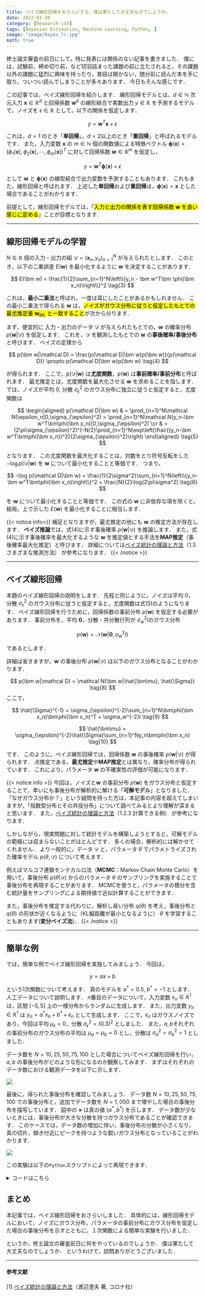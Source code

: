 ```yaml
---
title: ベイズ線形回帰をおさらいする。僕は果たして大丈夫なのでしょうか。
date: 2022-01-30
category: [Research-ish]
tags: [Bayesian Estimation, Machine Learning, Python, ]
image: "image/bayes_lr.jpg"
math: true
---
```


修士論文審査の前日にして，特に発表には関係のない記事を書きました．
僕には，試験前，締め切り前，など切羽詰まった課題の前に立たされると，その課題以外の課題に猛烈に興味を持ったり，普段は開かない，随分前に読んだ本を手に取り，ついつい読んでしまうことが多々あります．
今日もそんな感じです．

この記事では，ベイズ線形回帰を紹介します．
線形回帰モデルとは，$d\in\mathbb N$ 次元入力 $\bm x\in\mathbb R^d$ と回帰係数 $\bm w^d$ の線形結合で実数出力 $y\in\mathbb R$ を予測するモデルで，ノイズを $\epsilon\in\mathbb R$ として，以下の関係を仮定します．

$$
    y = \bm w^T\bm x + \epsilon \tag{1}
$$

これは，$d=1$ のとき「**単回帰**」，$d=2$以上のとき「**重回帰**」と呼ばれるモデルです．
また，入力変数 $\bm x$ の $m\in\mathbb N$ 個の関数値による特徴ベクトル $\bm \phi(\bm x) = (\phi_1(\bm x),\phi_2(\bm x),\cdots,\phi_m(\bm x))^T$ に対して回帰係数 $\bm w\in\mathbb R^m$ を仮定し，

$$
    y = \bm w^T\bm \phi(\bm x) + \epsilon \tag{2}
$$

として $\bm w$ と $\bm\phi(\bm x)$ の線型結合で出力変数を予測することもあります．
これもまた，線形回帰と呼ばれます．
上述した**単回帰**および**重回帰**は，$\bm\phi(\bm x) = \bm x$ とした場合であることがわかります．

前提として，線形回帰モデルでは，「<mark>入力と出力の関係を表す回帰係数 $\bm w$ を良い感じに定める</mark>」ことが目標となります．

---

## 線形回帰モデルの学習
$N\in\mathbb R$ 個の入力・出力の組 $\mathcal D = (\bm x_n,y_n)_{n=1}^N$ が与えられたとします．
このとき，以下の二乗誤差 $E(\bm w)$ を最小化するように $\bm w$ を決定することがあります．

$$
    E(\bm w) = \frac{1}{2}\sum_{n=1}^N\left\\{y_n - \bm w^T\bm \phi(\bm x_n)\right\\}^2 \tag{3}
$$

これは，**最小二乗法**と呼ばれ，一度は耳にしたことがあるかもしれません．
この最小二乗法で得られる $\bm w$ は，<mark>ノイズがガウス分布に従うと仮定したもとでの最尤推定量 $\bm w_{ML}$ と一致すること</mark>が次から分ります．

まず，便宜的に 入力・出力のデータ $\mathcal D$ が与えられたもとでの，$\bm w$ の確率分布 $p(\bm w|\mathcal D)$ を仮定します．
これを，$\mathcal D$ を観測したもとでの $\bm w$ の**事後確率/事後分布**と呼びます．
ベイズの定理から

$$
    p(\bm w|\mathcal D) = \frac{p(\mathcal D|\bm w)p(\bm w)}{p(\mathcal D)} \propto p(\mathcal D|\bm w)p(\bm w) \tag{4}
$$

が得られます．
ここで，$p(\mathcal D|\bm w)$ は**尤度関数**，$p(\bm w)$ は**事前確率/事前分布**と呼ばれます．
最尤推定とは，尤度関数を最大化させる $\bm w$ を求めることを指します．
では，ノイズが平均 $0$, 分散 $\sigma_{\epsilon}^2$ のガウス分布に独立に従うと仮定すると，尤度関数は

$$ 
    \begin{aligned}
    p(\mathcal D|\bm w)
    & = \prod_{n=1}^N\mathcal N(\epsilon_n|0,\sigma_{\epsilon}^2)
    = \prod_{n=1}^N\mathcal N(y_n-\bm w^T\bm\phi(\bm x_n)|0,\sigma_{\epsilon}^2) \cr
    & = (2\pi\sigma_{\epsilon}^2)^{-N/2}\prod_{n=1}^N\exp\left(\frac{(y_n-\bm w^T\bm\phi(\bm x_n))^2}{2\sigma_{\epsilon}^2}\right)
    \end{aligned}
    \tag{5}
$$

となります．
この尤度関数を最大化することは，対数をとり符号反転をした $-\log p(\mathcal D|\bm w)$ を $\bm w$ について最小化することと等価です．
つまり，

$$
    -\log p(\mathcal D|\bm w) = \frac{1}{2\sigma^2}\sum_{n=1}^N\left\\{y_n-\bm w^T\bm\phi(\bm x_n)\right\\}^2 + \frac{N}{2}\log(2\pi\sigma^2) \tag{6}
$$

を $\bm w$ について最小化することと等価です．
この式の $\bm w$ に非依存な項を除くと，結局，上で示した $E(\bm w)$ を最小化することに相当します．


{{< notice info>}}
補足となりますが，最尤推定の他にも $\bm w$ の推定方法が存在します．
**ベイズ推論**では，式(4)に示す事後確率 $p(\bm w|\mathcal D)$ を推論します．
また，式(4)に示す事後確率を最大化するような $\bm w$ を推定値とする手法を**MAP推定**（事後確率最大化推定）と呼びます．
詳細については[ベイズ統計の理論と方法]((https://www.coronasha.co.jp/np/isbn/9784339024623/))（1.3 さまざまな推測方法） が参考になります． 
{{< /notice >}}

---
## ベイズ線形回帰
本題のベイズ線形回帰の説明をします．
先程と同じように，ノイズは平均 $0$，分散 $\sigma_{\epsilon}^2$ のガウス分布に従うと仮定すると，尤度関数は式(5)のようになります．
ベイズ線形回帰を行うために，回帰係数の事前分布 $p(\bm w)$ を仮定する必要があります．
事前分布を，平均 $\bm 0$，分散・共分散行列が $\sigma_w^2I$のガウス分布

$$
    p(\bm w) = \mathcal N(\bm w|\bm 0,\sigma_w^2I)
    \tag{7}
$$

であるとします．

詳細は省きますが，$\bm w$ の事後分布 $p(\bm w|\mathcal D)$ は以下のガウス分布となることがわかります．

$$
    p(\bm w|\mathcal D) = \mathcal N(\bm w|\hat{\bm\mu}, \hat{\Sigma})
    \tag{8}
$$
ここで，

$$
    \hat{\Sigma}^{-1} = \sigma_{\epsilon}^{-2}\sum_{n=1}^N\bm\phi(\bm x_n)\bm\phi(\bm x_n)^T + \sigma_w^{-2}I
    \tag{9}
$$

$$
    \hat{\bm\mu} = \sigma_{\epsilon}^{-2}\hat{\Sigma}\sum_{n=1}^Ny_n\bm\phi(\bm x_n)
    \tag{10}
$$

です．
このように，ベイズ線形回帰では，回帰係数 $\bm w$ の事後確率 $p(\bm w|\mathcal D)$ が得られます．
点推定である，**最尤推定**や**MAP推定**とは異なり，確率分布が得られています．
これにより，パラメータ $\bm w$ の不確実性の評価が可能になります．

{{< notice info >}}
今回は，ノイズと$\bm w$ の事前分布 $p(\bm w)$ をガウス分布と仮定することで，幸いにも事後分布が解析的に解ける「**可解モデル**」となりました．
「なぜガウス分布か？」という疑問を持った方は，本記事の内容を超えてしまいますが，「指数型分布とその共役分布」について調べてみるとより理解が深まると思います．
また，[ベイズ統計の理論と方法]((https://www.coronasha.co.jp/np/isbn/9784339024623/))（1.2.3 計算できる例） が参考になります．

しかしながら，現実問題に対して統計モデルを構築しようとすると，可解モデルの範疇には収まらないことがほとんどです．
多くの場合，解析的には解かせてくれません．
より一般的に，データ $\mathcal D$ と，パラメータ $\theta$ でパラメトライズされた確率モデル $p(\theta, \mathcal D)$ について考えます．

例えばマルコフ連鎖モンテカルロ法（**MCMC**：Markov Chain Monte Carlo）を用いて，事後分布 $p(\theta|\mathcal D)$ からのパラメータ $\theta$ のサンプリングを実施することで事後分布を再現することがあります．
MCMCを使うと，パラメータの積分を含む統計量をサンプリングによる期待値で近似計算することができます．

また，事後分布を推定する代わりに，解析し易い分布 $q(\theta)$ を考え，事後分布と $q(\theta)$ の形状が近くなるように（KL擬距離が最小となるように） $\theta$ を学習することもあります(**変分ベイズ法**)．
{{< /notice >}}

---

## 簡単な例
では，簡単な例でベイズ線形回帰を実施してみましょう．
今回は，

$$
    y = ax+b
    \tag{11}
$$

という1次関数について考えます．
真のモデルを $a^* = 0.5,~b^* = -1$ とします．
人工データについて説明します．
$n$番目のデータについて，入力変数 $x_n\in\mathbb R^1$ は，区間 $[-5, 5]$ 上の一様分布からランダムに生成します．
また，出力変数 $y_n\in\mathbb R^1$ は $y_n=a^*x_n+b^*+\epsilon_n$ として生成します．
ここで，$\epsilon_n$ はガウスノイズであり，今回は平均 $\mu_{\epsilon} = 0$，分散 $\sigma_{\epsilon}^2=(0.3)^2$ としました．
また，$a,b$それぞれの事前分布のガウス分布の平均は $\mu_a=\mu_b=0$ とし，分散は $\sigma_a^2=\sigma_b^2 = 1$ としました．

データ数を $N=10, 25, 50, 75, 100$ とした場合についてベイズ線形回帰を行い，$a, b$ の事後分布がどのような形になるのか観察してみます．
まずはそれぞれのデータ数における観測データを以下に示します．

![](data.jpg)

最後に，得られた事後分布を確認してみましょう．
データ数 $N = 10, 25, 50, 75, 100$ での事後分布と，追加でデータ数を $N=1,000$ まで増やした場合の事後分布を描写しています．
図中の $\bm\times$ は真の値 $(a^*,b^*)$ を示します．
データ数が少ないときには，事後分布が大きな分散を持つガウス分布であることが確認できます．
このケースでは，データ数の増加に伴い，事後分布の分散が小さくなり，真の切片，傾き付近にピークを持つような鋭いガウス分布となっていることがわかります．

![](post.jpg)

この実験は以下の`Python`スクリプトによって再現できます．


<details>
<summary>コードはこちら</summary>

```python

    # ライブラリのインポート（適宜インストールしてください）
    import numpy as np
    import matplotlib
    from matplotlib import pyplot as plt
    import matplotlib.mlab as mlab
    import japanize_matplotlib

    N = 10 # データ数

    a = 0.5 # 真の傾き
    b = -1.0 # 真の切片

    s_e = 1.0 # ノイズの従うガウス分布の分散
    s_w = 1.0 # 事前分布の分散

    np.random.seed(2022) # シードの固定
    x = np.random.uniform(-5, 5, N) # N個の入力変数を生成
    y = a * x + b + np.random.normal(0, s_e, N) # 出力変数を計算しノイズを加重

    # 実験に使用する人工データの描写
    fig = plt.figure(figsize = (8, 4), dpi = 200)
    ax = fig.add_subplot(111)
    ax.grid()
    ax.set_xlabel("入力変数 $x$", fontsize = 18)
    ax.set_ylabel("出力変数 $y$", fontsize = 18)

    # この辺はなんか綺麗になるように手動で設定
    ax.set_xlim(-5 - 0.5, 5 + 0.5)
    ax.set_ylim(-5 * a + b - 0.5, 5 * a + b + 0.5)

    # 散布図の描写
    ax.scatter(x, y, label = "観測データ $\mathcal{D}=(x_n,y_n)_{n=1}^N$", color = "gray")
    # 真の直線の描写
    ax.plot([-5.5, 5.5], [-5.5 * a + b, 5.5 * a + b], color = "black", ls = "--", zorder = -10, label = "真の関数 $y=0.5x-1$")

    ax.legend(fontsize = 16)
    ax.set_title("データ数 $N = {"+str(N)+"}$", fontsize = 18)

    # 図の保存
    # fig.savefig("fig/data_"+str(N)+".jpg", bbox_inches = "tight", transparent=True)

    # 特徴ベクトルの作成
    phi = np.concatenate([np.ones(shape = (N, 1)), x.reshape(-1, 1)], axis = 1)

    # 事後分布の共分散行列の計算
    phiphiT = phi.T.dot(phi)
    Sigma_inv = phiphiT / (s_e**2) + np.eye(2) / (s_w**2)
    Sigma = np.linalg.inv(Sigma_inv)

    # 事後分布の平均の計算
    mu = (Sigma / (s_e**2)).dot(phi.T.dot(y.reshape(-1, 1)))

    # 2次元ガウス分布の確率密度関数を計算する関数
    def f(x, y, mu, S):
    x_norm = (np.array([x, y]) - mu[:, None, None]).transpose(1, 2, 0)
    return np.exp(- x_norm[:, :, None, :] @ np.linalg.inv(S)[None, None, :, :] @ x_norm[:, :, :, None] / 2.0) / (2*np.pi*np.sqrt(np.linalg.det(S)))

    # グリッドの定義
    x = np.linspace(-1.5, -0.5, 200)
    y = np.linspace(0.25, 0.75, 200)
    X, Y = np.meshgrid(x, y)

    # 確率密度関数の計算
    Z = f(X, Y, mu = mu.squeeze(), S = Sigma).squeeze()

    # 確率密度関数の等高線の描写
    fig = plt.figure(figsize = (6, 6), dpi = 200)
    ax = fig.add_subplot(111) #1. 0.75 0.5 - 0.375, 0.5 + 0.375

    # 等高線の描写
    ax.contour(X, Y, Z, cmap = plt.cm.get_cmap("Greys"))
    # 真の傾きと切片を描写
    ax.scatter(b, a, label = "$(a^*,b^*) = (0.5, -1)$", marker = "x", s = 75, zorder = 10, lw = 2.5, color = "black")

    ax.set_xlabel("切片 $b$", fontsize = 18)
    ax.set_ylabel("傾き $a$", fontsize = 18)
    ax.legend(fontsize = 16)
    ax.grid({'grid_alpha' : 0.25})
    ax.set_title("データ数 $N={" +str(N)+ "}$", fontsize = 18)

    # 図の保存
    # fig.savefig("fig/post_" + str(N) + ".jpg", bbox_inches = "tight", transparent=True)

```
</details>

## まとめ
本記事では，ベイズ線形回帰をおさらいしました．
具体的には，線形回帰モデルにおいて，ノイズにガウス分布，パラメータの事前分布にガウス分布を仮定した場合の事後分布を示すとともに，１次関数による簡単な実験を行いました．

というか，修士論文の審査前日に何をやっているのでしょうか．
僕は果たして大丈夫なのでしょうか．
というわけで，訪問ありがとうございました．

---

#### 参考文献
[1] [ベイズ統計の理論と方法](https://www.coronasha.co.jp/np/isbn/9784339024623/)（渡辺澄夫 著, コロナ社）
